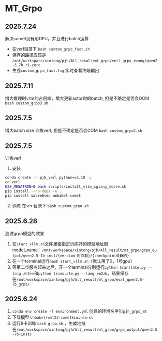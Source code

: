 # MT_Grpo
## 2025.7.24
解决comet没有用GPU，并且进行batch运算
- 在verl目录下 `bash custom_grpo_fast.sh`
- 保存的路径应该是 `/mnt/workspace/xintong/pjh/All_result/mt_grpo/verl_grpo_xwang/qwen2.5_7b_r1-zero`
- 生成`custom_grpo_fast.log` 实时查看终端输出


## 2025.7.11
增大推理时vllm的占用率，增大更新actor时的batch, 但是不确定是否会OOM
`bash custom_grpo3.sh`

## 2025.7.5
增大batch size 训练verl, 但是不确定是否会OOM
`bash custom_grpo2.sh`

## 2025.7.5
训练verl
1. 安装
```bash
conda create -n pjh_verl python==3.10 -y
cd verl
USE_MEGATRON=0 bash scripts/install_vllm_sglang_mcore.sh
pip install --no-deps -e .
pip install sacrebleu unbabel-comet
```
2. 训练
在verl目录下 `bash custom_grpo.sh`


## 2025.6.28
测试grpo模型的效果
1. 在`start_vllm.sh`文件里面指定训练好的模型地址到model_name：`/mnt/workspace/xintong/pjh/All_result/mt_grpo/grpo_output/qwen2.5-7b-inst/{version-时间戳}/{checkpoint最新的} `
2. 在一个terminal运行`bash start_vllm.sh`（默认用了0，1号gpu）
3. 等第二步服务起来之后，开一个terminal分别运行`python translate.py --lang zh2en`和`python translate.py --lang en2zh`。结果保存在`/mnt/workspace/xintong/pjh/All_result/mt_grpo/eval_qwen2.5-7b_grpo/`

## 2025.6.24
1. `conda env create -f environment.yml` 创建的环境名字叫`pjh_grpo_mt`
2. 下载模型 `Unbabel/wmt23-cometkiwi-da-xl`
3. 运行8卡训练 `bash grpo.sh` ，生成地址在`/mnt/workspace/xintong/pjh/All_result/mt_grpo/grpo_output/qwen2.5-7b-inst/`
